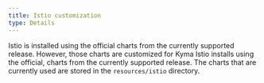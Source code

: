 ```yaml
---
title: Istio customization
type: Details
---
```


Istio is installed using the official charts from the currently supported release. However, those charts are customized for Kyma
Istio installs using the official, charts from the currently supported release. The charts that are currently
used are stored in the `resources/istio` directory.